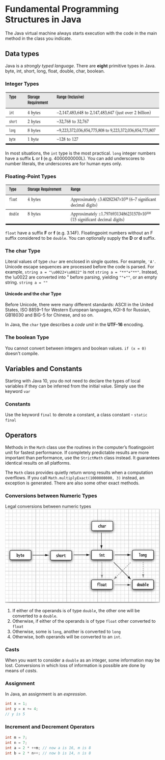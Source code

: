 # Fundamental Programming Structures in Java

The Java virtual machine always starts execution with the code in the main method in the class you indicate.

## Data types
Java is a _strongly typed language_. There are **eight** primitive types in Java. \
byte, int, short, long, float, double, char, boolean. 

### Integer Types
![integer_types](/info/Java_Core_Volume_I/info/media/Integer_types.PNG)

In most situations, the `int` type is the most practical. `long` integer numbers have a suffix **L** or **l** (e.g. 4000000000L).
You can add underscores to number literals, the underscores are for human eyes only.

### Floating-Point Types
![floating_types](/info/Java_Core_Volume_I/info/media/Floating_types.PNG)

`float` have a suffix **F** or **f** (e.g. 3.14F). Floatingpoint numbers without an F suffix considered to be `double`.
You can optionally supply the **D** or **d** suffix.

### The char Type
Literal values of type `char` are enclosed in single quotes. For example, `'A'`. \
Unicode escape sequences are processed before the code is parsed. For example, `string a = "\u0022+\u0022"` is
not `string a = "**"+"**"`. Instead, the \u0022 are converted into " before parsing, yielding `""+""`, or an empty string.
`string a = ""`

#### Unicode and the char Type
Before Unicode, there were many different standards: ASCII in the United States, ISO 8859–1 for Western European languages,
KOI-8 for Russian, GB18030 and BIG-5 for Chinese, and so on.

In Java, the `char` type describes a _code unit_ in the **UTF-16** encoding.

### The boolean Type
You cannot convert between integers and boolean values. `if (x = 0)` doesn't compile.

## Variables and Constants
Starting with Java 10, you do not need to declare the types of local variables if they can be inferred from the initial
value. Simply use the keyword `var`

### Constants
Use the keyword `final` to denote a constant, a class constant - `static final`

## Operators
Methods in the `Math` class use the routines in the computer’s floatingpoint unit for fastest performance. If completely
predictable results are more important than performance, use the `StrictMath` class instead. It guarantees identical
results on all platforms.

The `Math` class provides quietly return wrong results when a computation overflows. If you call
`Math.multiplyExact(1000000000, 3)` instead, an exception is generated. There are also some other exact methods.

### Conversions between Numeric Types
Legal conversions between numeric types
![numeric_conversions](/info/Java_Core_Volume_I/info/media/Numeric_conversions.PNG)

1. If either of the operands is of type `double`, the other one will be converted to a `double`.
2. Otherwise, if either of the operands is of type `float` other converted to `float`
3. Otherwise, some is `long`, another is converted to `long`
4. Otherwise, both operands will be converted to an `int`.

### Casts
When you want to consider a `double` as an integer, some information may be lost. Conversions in which loss of
information is possible are done by means of _casts_.

### Assignment
In Java, an assignment is an _expression_.
```java
int x = 1;
int y = x += 4;
// y is 5
```

### Increment and Decrement Operators
```java
int m = 7;
int n = 7;
int a = 2 * ++m; // now a is 16, m is 8
int b = 2 * n++; // now b is 14, n is 8
```




